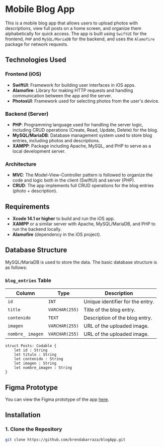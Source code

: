 # Mobile Blog App

This is a mobile blog app that allows users to upload photos with descriptions, view full posts on a home screen, and organize them alphabetically for quick access. The app is built using `SwiftUI` for the frontend, `PHP` and `MySQL/MariaDB` for the backend, and uses the `Alamofire` package for network requests.

## Technologies Used

### Frontend (iOS)
- **SwiftUI**: Framework for building user interfaces in iOS apps.
- **Alamofire**: Library for making HTTP requests and handling communication between the app and the server.
- **PhotosUI**: Framework used for selecting photos from the user's device.

### Backend (Server)
- **PHP**: Programming language used for handling the server logic, including CRUD operations (Create, Read, Update, Delete) for the blog.
- **MySQL/MariaDB**: Database management system used to store blog entries, including photos and descriptions.
- **XAMPP**: Package including Apache, MySQL, and PHP to serve as a local development server.

### Architecture
- **MVC**: The Model-View-Controller pattern is followed to organize the code and logic both in the client (SwiftUI) and server (PHP).
- **CRUD**: The app implements full CRUD operations for the blog entries (photo + description).

## Requirements

- **Xcode 14.1 or higher** to build and run the iOS app.
- **XAMPP** or a similar server with Apache, MySQL/MariaDB, and PHP to run the backend locally.
- **Alamofire** (dependency in the iOS project).

## Database Structure

MySQL/MariaDB is used to store the data. The basic database structure is as follows:

### `blog_entries` Table

| Column           | Type           | Description                               |
|------------------|----------------|-------------------------------------------|
| `id`             | `INT`          | Unique identifier for the entry.          |
| `title`          | `VARCHAR(255)` | Title of the blog entry.                  |
| `contenido`      | `TEXT`         | Description of the blog entry.            |
| `imagen`         | `VARCHAR(255)` | URL of the uploaded image.                |
| `nombre_ imagen` | `VARCHAR(255)` | URL of the uploaded image.                |

    
    struct Posts: Codable {
        let id : String
        let titulo : String
        let contenido : String
        let imagen : String
        let nombre_imagen : String 
    }


## Figma Prototype

You can view the Figma prototype of the app [here](https://www.figma.com/proto/aCtVNm5U7a7kZBKAJvdYQa/Untitled?node-id=44-71&node-type=canvas&t=kkwnLwrwcQejlHRc-1&scaling=scale-down&content-scaling=fixed&page-id=33%3A42&starting-point-node-id=44%3A71).

## Installation

### 1. Clone the Repository

```bash
git clone https://github.com/brendabarraza/blogApp.git



